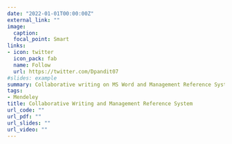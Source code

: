```yaml
---
date: "2022-01-01T00:00:00Z"
external_link: ""
image:
  caption: 
  focal_point: Smart
links:
- icon: twitter
  icon_pack: fab
  name: Follow
  url: https://twitter.com/Dpandit07
#slides: example
summary: Collaborative writing on MS Word and Management Reference System
tags:
- Mendeley
title: Collaborative Writing and Management Reference System
url_code: ""
url_pdf: ""
url_slides: ""
url_video: ""
---
```



